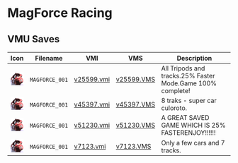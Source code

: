 # MagForce Racing

## VMU Saves

| Icon | Filename | VMI | VMS | Description |
|------|----------|-----|-----|-------------|
| ![MagForce Racing](../icons/MAGFORCE_001.GIF) | `MAGFORCE_001` | [v25599.vmi](v25599.vmi) | [v25599.VMS](v25599.VMS) | All Tripods and tracks.25% Faster Mode.Game 100% complete!  |
| ![MagForce Racing](../icons/MAGFORCE_001.GIF) | `MAGFORCE_001` | [v45397.vmi](v45397.vmi) | [v45397.VMS](v45397.VMS) | 8 traks - super car culoroto.  |
| ![MagForce Racing](../icons/MAGFORCE_001.GIF) | `MAGFORCE_001` | [v51230.vmi](v51230.vmi) | [v51230.VMS](v51230.VMS) | A GREAT SAVED GAME WHICH IS 25% FASTERENJOY!!!!!!  |
| ![MagForce Racing](../icons/MAGFORCE_001.GIF) | `MAGFORCE_001` | [v7123.vmi](v7123.vmi) | [v7123.VMS](v7123.VMS) | Only a few cars and 7 tracks.  |
